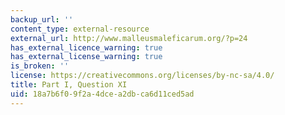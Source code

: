 ```yaml
---
backup_url: ''
content_type: external-resource
external_url: http://www.malleusmaleficarum.org/?p=24
has_external_licence_warning: true
has_external_license_warning: true
is_broken: ''
license: https://creativecommons.org/licenses/by-nc-sa/4.0/
title: Part I, Question XI
uid: 18a7b6f0-9f2a-4dce-a2db-ca6d11ced5ad
---
```


